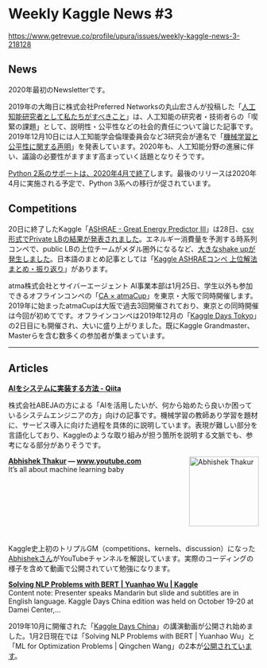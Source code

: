 # Weekly Kaggle News #3
https://www.getrevue.co/profile/upura/issues/weekly-kaggle-news-3-218128
<h3><h2>News</h2><p>2020年最初のNewsletterです。</p><p>2019年の大晦日に株式会社Preferred Networksの丸山宏さんが投稿した「<a href="https://japan.cnet.com/blog/maruyama/2019/12/31/entry_30022985/" target="_blank">人工知能研究者として私たちがすべきこと</a>」は、人工知能の研究者・技術者らの「喫緊の課題」として、説明性・公平性などの社会的責任について論じた記事です。2019年12月10日には人工知能学会倫理委員会など3研究会が連名で「<a href="http://ai-elsi.org/archives/888" target="_blank">機械学習と公平性に関する声明</a>」を発表しています。2020年も、人工知能分野の進展に伴い、議論の必要性がますます高まっていく話題となりそうです。</p><p><a href="https://www.python.org/psf/press-release/pr20191220/" target="_blank">Python 2系のサポートは、2020年4月で終了</a>します。最後のリリースは2020年4月に実施される予定で、Python 3系への移行が促されています。</p><h2>Competitions</h2><p>20日に終了したKaggle「<a href="https://www.kaggle.com/c/ashrae-energy-prediction?utm_campaign=Weekly%20Kaggle%20News&amp;utm_medium=email&amp;utm_source=Revue%20newsletter" target="_blank">ASHRAE - Great Energy Predictor III</a>」は28日、<a href="https://www.kaggle.com/c/ashrae-energy-prediction/discussion/123462" target="_blank">csv形式でPrivate LBの結果が発表されました</a>。エネルギー消費量を予測する時系列コンペで、public LBの上位チームがメダル圏外になるなど、<a href="https://www.kaggle.com/robikscube/ashrae-leaderboard-and-shake" target="_blank">大きなshake upが発生しました</a>。日本語のまとめ記事としては「<a href="https://sukekiyo-ds.hatenablog.com/entry/2019/12/31/102819" target="_blank">Kaggle ASHRAEコンペ 上位解法まとめ・振り返り</a>」があります。</p><p><span style="background-color: transparent;">atma株式会社とサイバーエージェント AI事業本部は1月25日、学生以外も参加できるオフラインコンペの「</span><a href="https://atma.connpass.com/event/161251/" target="_blank" style="background-color: transparent;">CA × atmaCup</a><span style="background-color: transparent;">」を東京・大阪で同時開催します。2019年に始まったatmaCupは</span>大阪で過去3回開催されており、東京との同時開催は今回が初めてです。オフラインコンペは2019年12月の「<a href="https://kaggledays.com/tokyo/" target="_blank">Kaggle Days Tokyo</a>」の2日目にも開催され、大いに盛り上がりました。既にKaggle Grandmaster、Masterらを含む数多くの参加者が集まっています。</p></h3>
<hr>
<h2>Articles</h2>
<p>
<strong style='display: block;'><a href="https://qiita.com/yutakikuc/items/b1243a21c3decfa83d3b?utm_campaign=Weekly%20Kaggle%20News&amp;utm_medium=email&amp;utm_source=Revue%20newsletter">AIをシステムに実装する方法 - Qiita</a></strong>

</p>
<p><p>株式会社ABEJAの方による「AIを活用したいが、何から始めたら良いか困っているシステムエンジニアの方」向けの記事です。機械学習の教師あり学習を題材に、サービス導入に向けた過程を具体的に説明しています。表現が難しい部分を言語化しており、Kaggleのような取り組みが担う箇所を説明する文脈でも、参考になる部分がありそうです。</p></p>
<p>
<img width="140" height="140" alt="Abhishek Thakur" style="float: right; margin-left: 20px; margin-bottom: 20px;" src="https://s3.amazonaws.com/revue/items/images/005/375/947/thumb/AGF-l79uiIIDj_cvTkrdgVpgb2-AS3o96cWGegu6VA_s900-c-k-c0xffffffff-no-rj-mo?1577611753" />
<strong style='display: block;'><a href="https://www.youtube.com/user/abhisheksvnit/videos?utm_campaign=Weekly%20Kaggle%20News&amp;utm_medium=email&amp;utm_source=Revue%20newsletter">Abhishek Thakur</a> &mdash; <a href="https://www.youtube.com/user/abhisheksvnit/videos">www.youtube.com</a></strong>
It’s all about machine learning baby
</p>
<div style='clear: both;'></div>
<p><p>Kaggle史上初のトリプルGM（competitions、kernels、discussion）になった<a href="https://kaggle.com/abhishek" target="_blank">Abhishekさん</a>がYouTubeチャンネルを解説しています。実際のコーディングの様子を含めて動画で公開されていて勉強になります。</p></p>
<p>
<strong style='display: block;'><a href="https://www.youtube.com/watch?feature=youtu.be&amp;utm_campaign=Weekly%20Kaggle%20News&amp;utm_medium=email&amp;utm_source=Revue%20newsletter&amp;v=rQQAIJIf60s">Solving NLP Problems with BERT | Yuanhao Wu | Kaggle</a></strong>
Content note: Presenter speaks Mandarin but slide and subtitles are in English language. Kaggle Days China edition was held on October 19-20 at Damei Center,...
</p>
<p><p>2019年10月に開催された「<a href="https://kaggledays.com/china/" target="_blank">Kaggle Days China</a>」の講演動画が公開され始めました。1月2日現在では「Solving NLP Problems with BERT | Yuanhao Wu」と「ML for Optimization Problems | Qingchen Wang」の2本が<a href="https://www.youtube.com/user/kaggledotcom/videos" target="_blank">公開されています</a>。</p></p>
